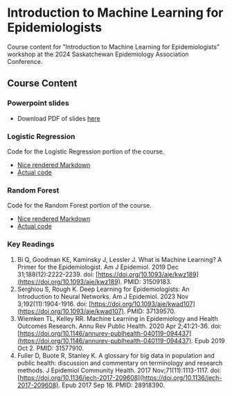 # Introduction to Machine Learning for Epidemiologists

Course content for "Introduction to Machine Learning for Epidemiologists" workshop at the 2024 Saskatchewan Epidemiology Association Conference. 

## Course Content

### Powerpoint slides

* Download PDF of slides [here](https://github.com/walkabilly/machine_learning_for_epi/blob/main/SEA_Workshop_2024_ML_for_epi.pdf)

### Logistic Regression 

Code for the Logistic Regression portion of the course. 
* [Nice rendered Markdown](https://github.com/walkabilly/machine_learning_for_epi/blob/main/logistic_regression_ml.md)
* [Actual code](https://github.com/walkabilly/machine_learning_for_epi/blob/main/logistic_regression_ml.Rmd)

### Random Forest

Code for the Random Forest portion of the course. 
* [Nice rendered Markdown](https://github.com/walkabilly/machine_learning_for_epi/blob/main/random_forest.md)
* [Actual code](https://github.com/walkabilly/machine_learning_for_epi/blob/main/random_forest.Rmd)

### Key Readings

1. Bi Q, Goodman KE, Kaminsky J, Lessler J. What is Machine Learning? A Primer for the Epidemiologist. Am J Epidemiol. 2019 Dec 31;188(12):2222-2239. doi: [https://doi.org/10.1093/aje/kwz189](https://doi.org/10.1093/aje/kwz189). PMID: 31509183.
2. Serghiou S, Rough K. Deep Learning for Epidemiologists: An Introduction to Neural Networks. Am J Epidemiol. 2023 Nov 3;192(11):1904-1916. doi: [https://doi.org/10.1093/aje/kwad107](https://doi.org/10.1093/aje/kwad107). PMID: 37139570.
3. Wiemken TL, Kelley RR. Machine Learning in Epidemiology and Health Outcomes Research. Annu Rev Public Health. 2020 Apr 2;41:21-36. doi: [https://doi.org/10.1146/annurev-publhealth-040119-094437](https://doi.org/10.1146/annurev-publhealth-040119-094437). Epub 2019 Oct 2. PMID: 31577910.
4. Fuller D, Buote R, Stanley K. A glossary for big data in population and public health: discussion and commentary on terminology and research methods. J Epidemiol Community Health. 2017 Nov;71(11):1113-1117. doi: [https://doi.org/10.1136/jech-2017-209608](https://doi.org/10.1136/jech-2017-209608). Epub 2017 Sep 16. PMID: 28918390.




